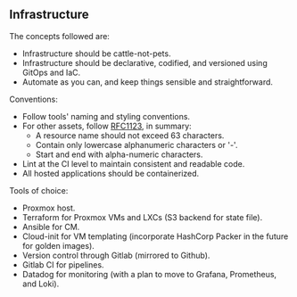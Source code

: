 ## Infrastructure
The concepts followed are:
- Infrastructure should be cattle-not-pets.
- Infrastructure should be declarative, codified, and versioned using GitOps and IaC.
- Automate as you can, and keep things sensible and straightforward.

Conventions:
- Follow tools' naming and styling conventions. 
- For other assets, follow [RFC1123](https://www.rfc-editor.org/rfc/rfc1123#page-13), in summary:
    - A resource name should not exceed 63 characters.
    - Contain only lowercase alphanumeric characters or '-'.
    - Start and end with alpha-numeric characters.
- Lint at the CI level to maintain consistent and readable code.
- All hosted applications should be containerized.

Tools of choice:
- Proxmox host.
- Terraform for Proxmox VMs and LXCs (S3 backend for state file).
- Ansible for CM.
- Cloud-init for VM templating (incorporate HashCorp Packer in the future for golden images).
- Version control through Gitlab (mirrored to Github).
- Gitlab CI for pipelines.
- Datadog for monitoring (with a plan to move to Grafana, Prometheus, and Loki).
